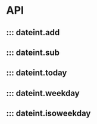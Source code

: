 # API

## ::: dateint.add
## ::: dateint.sub
## ::: dateint.today
## ::: dateint.weekday
## ::: dateint.isoweekday
